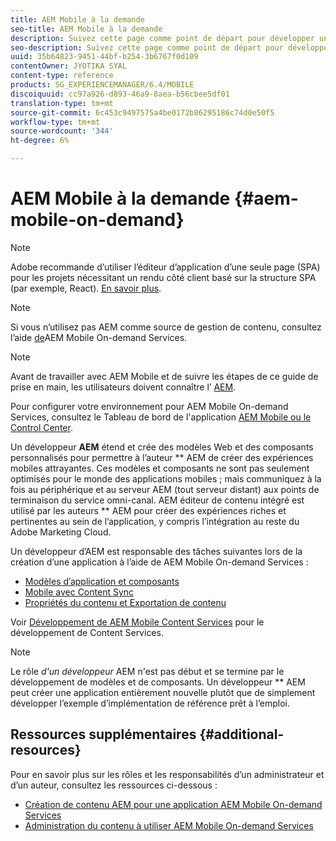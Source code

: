 ```yaml
---
title: AEM Mobile à la demande
seo-title: AEM Mobile à la demande
description: Suivez cette page comme point de départ pour développer une application On-Demand Services avec AEM (Adobe Experience Manager). La page traite des sujets pertinents pour le développeur d’une application.
seo-description: Suivez cette page comme point de départ pour développer une application On-Demand Services avec AEM (Adobe Experience Manager). La page traite des sujets pertinents pour le développeur d’une application.
uuid: 35b64823-9451-44bf-b254-3b6767f0d109
contentOwner: JYOTIKA SYAL
content-type: reference
products: SG_EXPERIENCEMANAGER/6.4/MOBILE
discoiquuid: cc97a926-d893-46a9-8aea-b56cbee5df01
translation-type: tm+mt
source-git-commit: 6c453c9497575a4be0172b86295186c74d0e50f5
workflow-type: tm+mt
source-wordcount: '344'
ht-degree: 6%

---
```



# AEM Mobile à la demande {#aem-mobile-on-demand}

>[!NOTE]
>
>Adobe recommande d’utiliser l’éditeur d’application d’une seule page (SPA) pour les projets nécessitant un rendu côté client basé sur la structure SPA (par exemple, React). [En savoir plus](/help/sites-developing/spa-overview.md).

>[!NOTE]
>
>Si vous n’utilisez pas AEM comme source de gestion de contenu, consultez l’aide [de](https://helpx.adobe.com/digital-publishing-solution/topics.html)AEM Mobile On-demand Services.

>[!NOTE]
>
>Avant de travailler avec AEM Mobile et de suivre les étapes de ce guide de prise en main, les utilisateurs doivent connaître l’ [AEM](/help/sites-deploying/deploy.md).
>
>Pour configurer votre environnement pour AEM Mobile On-demand Services, consultez le Tableau de bord de l&#39;application [AEM Mobile ou le Control Center](/help/mobile/mobile-apps-ondemand-application-dashboard.md).

Un développeur **AEM** étend et crée des modèles Web et des composants personnalisés pour permettre à l’auteur ** AEM de créer des expériences mobiles attrayantes. Ces modèles et composants ne sont pas seulement optimisés pour le monde des applications mobiles ; mais communiquez à la fois au périphérique et au serveur AEM (tout serveur distant) aux points de terminaison du service omni-canal. AEM éditeur de contenu intégré est utilisé par les auteurs ** AEM pour créer des expériences riches et pertinentes au sein de l’application, y compris l’intégration au reste du Adobe Marketing Cloud.

Un développeur d’AEM est responsable des tâches suivantes lors de la création d’une application à l’aide de AEM Mobile On-demand Services :

* [Modèles d’application et composants](/help/mobile/app-templates-and-components1.md)
* [Mobile avec Content Sync](/help/mobile/mobile-ondemand-contentsync.md)
* [Propriétés du contenu et Exportation de contenu](/help/mobile/on-demand-content-properties-exporting.md)

Voir [Développement de AEM Mobile Content Services](/help/mobile/developing-content-services.md) pour le développement de Content Services.

>[!NOTE]
>
>Le rôle *d&#39;un développeur* AEM n&#39;est pas début et se termine par le développement de modèles et de composants. Un développeur ** AEM peut créer une application entièrement nouvelle plutôt que de simplement développer l’exemple d’implémentation de référence prêt à l’emploi.

## Ressources supplémentaires {#additional-resources}

Pour en savoir plus sur les rôles et les responsabilités d’un administrateur et d’un auteur, consultez les ressources ci-dessous :

* [Création de contenu AEM pour une application AEM Mobile On-demand Services](/help/mobile/mobile-apps-ondemand.md)
* [Administration du contenu à utiliser AEM Mobile On-demand Services](/help/mobile/aem-mobile.md)

